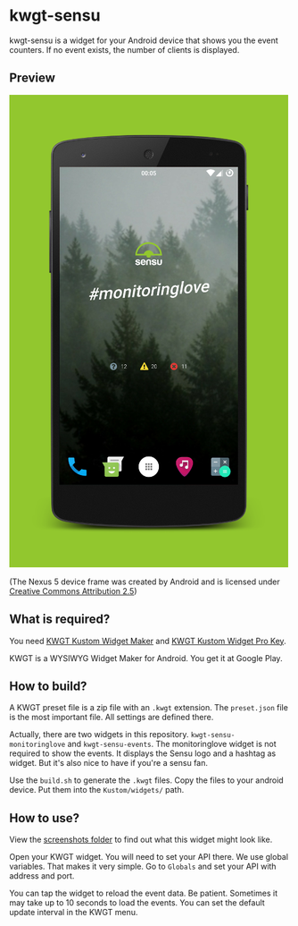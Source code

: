 # kwgt-sensu
kwgt-sensu is a widget for your Android device that shows you the event counters. If no event exists, the number of clients is displayed.

## Preview
![Sensu: A lot of events](screenshots/Nexus5.png)

(The Nexus 5 device frame was created by Android and is licensed under [Creative Commons Attribution 2.5](https://creativecommons.org/licenses/by/2.5/))

## What is required?
You need [KWGT Kustom Widget Maker](https://play.google.com/store/apps/details?id=org.kustom.widget) and [KWGT Kustom Widget Pro Key](https://play.google.com/store/apps/details?id=org.kustom.widget.pro).

KWGT is a WYSIWYG Widget Maker for Android. You get it at Google Play.

## How to build?
A KWGT preset file is a zip file with an `.kwgt` extension. The `preset.json` file is the most important file. All settings are defined there.

Actually, there are two widgets in this repository. `kwgt-sensu-monitoringlove` and `kwgt-sensu-events`. The monitoringlove widget is not required to show the events. It displays the Sensu logo and a hashtag as widget. But it's also nice to have if you're a sensu fan.

Use the `build.sh` to generate the `.kwgt` files. Copy the files to your android device. Put them into the `Kustom/widgets/` path.

## How to use?
View the [screenshots folder](screenshots/) to find out what this widget might look like.

Open your KWGT widget. You will need to set your API there. We use global variables. That makes it very simple. Go to `Globals` and set your API with address and port.

You can tap the widget to reload the event data. Be patient. Sometimes it may take up to 10 seconds to load the events. You can set the default update interval in the KWGT menu.
